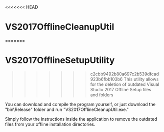 <<<<<<< HEAD
# VS2017OfflineCleanupUtil
=======
# VS2017OfflineSetupUtility
>>>>>>> c2cbb9492b80a697c2b539dfcad923b6fbb103b6
This utility allows for the deletion of outdated Visual Studio 2017 Offline Setup files and folders

You can download and compile the program yourself, or just download the "bin\Release" folder and run "VS2017OfflineCleanupUtil.exe."

Simply follow the instructions inside the application to remove the outdated files from your offline installation directories.